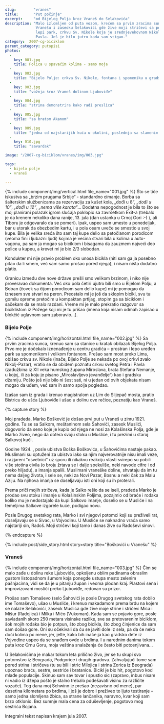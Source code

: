 ```yaml
---
slug:        "vranes"
title:       "Put počinje"
excerpt:     "od Bijelog Polja kroz Vraneš do Selakovića"
description: "Malo izlomljen od puta vozom, krećem sa prvim zracima sunca sa bjelopoljske železničke stanice prema
              Vranešu i zaseoku Selakovići gde žive moji stričevi sa porodicama. Usput obilazim Bijelo Polje, mali
              lepi park, crkvu Sv. Nikole koja je srednjevekovnom Nikolj-pazaru dala ime i čuvenu crkvu Sv. Petra i
              Pavla. Još je bilo jutro kada sam stigao."
category:  2007-cg-biciklom
parent_category: putopisi
photos:
  -
    key: 001.jpg
    title: Polica u spavaćim kolima - samo moja
  -
    key: 002.jpg
    title: "Bijelo Polje: crkva Sv. Nikole, fontana i spomeniku u gradskom parku, crkva Sv. Petra i Pavla"
  -
    key: 003.jpg
    title: "vožnja kroz Vraneš dolinom Ljuboviđe"
  -
    key: 004.jpg
    title: "strina demonstrira kako radi preslica"
  -
    key: 005.jpg
    title: "sa bratom Akanom"
  -
    key: 009.jpg
    title: "jedna od najstarijih kuća u okolini, poslednja sa slamenim krovom"
  -
    key: 010.jpg
    title: "savardak"

image: "/2007-cg-biciklom/vranes/img/003.jpg"

tags:
  - bijelo polje
  - vraneš
  
---
```


{% include component/img/vertical.html file_name="001.jpg" %}
Što se tiče iskustva sa „brzim prugama Srbije“ - standardno cimanje. Borba sa šalterskim službenicama za rezervaciju za kušet 
kola, „dođi u 8“, *„dođi u 10“*, *„dođi u 12“*, *„nema više karata“*... Dodatna nepogodnost je bila to što se moj planirani 
polazak igrom slučaja poklopio sa završetkom Exit-a (trebalo je da krenem nekoliko dana ranije, 13. jula (dan ustanka u 
Crnoj Gori :-) ), ali Tiboru je odgovaralo da se pomeri). Ipak, uspeo sam umesto u ponedeljak, bar u utorak da obezbedim kartu, 
i u pola osam uveče se smestio u svoj kupe. Bila je velika sreća što sam taj kupe delio sa petočlanom porodicom (veoma 
fini i ljubazni ljudi) kojima je većina stvari bila u kolima u auto-vagonu, pa sam ja mogao sa biciklom i bisagama da 
zauzmem najveći deo police u kupeu, a krevet mi je bio 2/3 slobodan.

Kondukter mi nije pravio problem oko unosa bicikla (niti sam ga ja posebno pitao da li smem, već sam samo prošao pored 
njega), i nisam ništa dodatno platio. 

Granicu između dve nove države prešli smo velikom brzinom, i niko nije proveravao dokumenta. Već oko pola četiri ujutro 
bili smo u Bijelom Polju, a Boban (čovek sa čijom porodicom sam delio kupe) mi je pomogao da iznesem sve stvari na peron. 
Preostalo mi je još da sklopim bicikl, svu tu gomilu opreme pretočim u kompaktan prtljag, stopim ga sa biciklom i 
sačekam da se malo razdani. Vreme mi je malo prekratio razgovor sa biciklistom iz Požege koji mi je tu prišao 
(imena koja nisam odmah zapisao u blokčić uglavnom sam zaboravio...). 

### Bijelo Polje

{% include component/img/horizontal.html file_name="002.jpg" %}
Sa prvim zracima sunca, krenuo sam sa stanice u kratak obilazak Bijelog Polja. Prvo me je dočekalo iznenađenje u centru 
gradića – prostran i lepo uređen park sa spomenikom i velikom fontanom. Prešao sam most preko Lima, obišao crkvu sv. 
Nikole (inače, Bijelo Polje se nekada po ovoj crkvi zvalo Nikolj-Pazar), vratio se da obiđem poznatu crkvu svetog Petra 
i Pavla (zadužbina iz XII veka humskog župana Miroslava, brata Stefana Nemanje, u kojoj, ili za koju je pisano 
„Miroslavljevo jevanđelje“) kao i gradsku džamiju. Pošto još nije bilo ni šest sati, ni u jedan od ovih objekata nisam 
mogao da uđem, već sam ih samo spolja pogledao. 

Izašao sam iz grada i krenuo magistralom uz Lim do Slijepač mosta, pratio Bistricu do ušća Ljuboviđe i ušao u dolinu 
ove rečice, poznatiju kao Vraneš. 

{% capture story %}
<p>Moj pradeda, Marko Bošković je došao prvi put u Vraneš u zimu 1921. godine. Tu se sa Salkom, meštaninom sela Šahovići, 
zaseok Muslići, dogovorio da seno koje je kupio od njega ne nosi za Kolašinska Polja, gde je Marko živeo, nego da  
dotera svoju stoku u Musliće, i tu prezimi u staroj Salkovoj kući.</p> 

<p>Godine 1924. , posle ubistva Boška Boškovića, u Šahovićima nastaje pakao. Muslimani su optuženi za ubistvo iako sa njim 
najverovatnije nisu imali veze, i razjareni "osvetnici" uz sporu ili nikakvu reakciju vlasti svirepo su pobili više 
stotina civila (o broju žrtava se i dalje spekuliše, neki navode cifre i od preko hiljadu), a imanja spalili. 
Muslimani vraneške doline, shvataju da im tu nema daljeg života, i sele se, neki za Novi Pazar, Bosnu a neki čak za 
Malu Aziju. Na njihova imanja se doseljavaju isti oni koji su ih proterali.</p> 

<p>Prema priči mojih stričeva, kada je Salko rešio da se iseli, pradeda Marko je prodao svu stoku i imanje u Kolašinskim 
Poljima, pozajmio od braće i rođaka koliko mu je nedostajalo da kupi Salkovo imanje, doselio se u Musliće i na 
temeljima Salkove izgorele kuće, podigao novu.</p>

<p>Posle Drugog svetskog rata, Marko i svi njegovi potomci koji su preživeli rat, doseljavaju se u Sivac, u Vojvodinu. U 
Musliće se naknadno vraća samo najstariji sin, Radoš. Moji stričevi koji tamo i danas žive su Radoševi sinovi.</p> 
{% endcapture %}

{% include post/side_story.html story=story title="Boškovići u Vranešu" %}

### Vraneš 

{% include component/img/horizontal.html file_name="003.jpg" %}
Čim se malo zađe u dolinu reke Ljuboviđe, opkoljenu oblim padinama obraslim gustom listopadnom šumom koja ponegde 
ustupa mesto zelenim pašnjacima, vidi se da je u pitanju župan i veoma plodan kraj. Plastovi sena i improvizovani 
mostići preko Ljuboviđe, redovan su prizor. 

Prošao sam Tomaševo (selo Šahovići je posle Drugog svetskog rata dobilo ime Tomaševo), ušao u Musliće, i krenuo 
makadamom prema brdu na kojem se nalaze Selakovići, zaseok Muslića gde žive moje strine i stričevi Mica i Mišur 
(Radojica) i Milka i Mićo (Vukoman). Kada sam se pojavio gore, posle savladanih skoro 250 metara visinske razlike, sve 
sa pretovarenim biciklom, šok mojih rođaka bio je potpun, što zbog bicikla, što zbog činjenice da sam sam došao gore. 
Oni su očekivali da ću se javiti dole iz sela, pa da će neko doći kolima po mene, jer, jelte, kako bih inače ja kao 
gradsko dete iz Vojvodine uspeo da se snađem ovde u brdima. I u narednim danima tokom puta kroz Crnu Goru, moja veština 
snalaženja će često biti potcenjivana... 

U Selakovićima je makar tokom leta prilično živo, jer se tu skupi svo potomstvo iz Beograda, Podgorice i drugih gradova. 
Zahvaljujući tome sam pored strina i stričeva (tu su bili i stric Milojica i strina Zorica iz Beograda) upoznao braću, 
sestre, sestriće i bratanice. Bicikl je bio hit, pogotovo kod mlađe populacije. Skinuo sam sav tovar i spustio sic 
(zapravo, inbus nisam ni vadio iz džepa pošto je stalno trebalo podešavati visinu za različite vozače). Tog dana moj 
Schwinn je prešao (nezavisno od mene), par desetina kilometara po brdima, i još je dobro i preživeo to ljuto testiranje 
– samo jedna slomljena žbica, sa strane lančanika, naravno, kvar koji sam brzo otklonio. Bez sumnje mala cena za 
oduševljenje, pogotovo mog sestrića Bojana. 

<span class="caption text-muted pull-right">Integralni tekst napisan krajem jula 2007.</span>